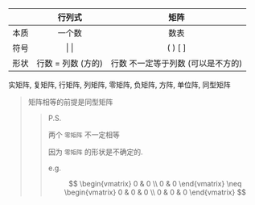 |  | 行列式 | 矩阵 |
| :---: | :---: | :---: |
| 本质 | 一个数 | 数表 |
| 符号 | \| \| | ( ) [ ] |
| 形状 | 行数 = 列数 (方的) | 行数 不一定等于列数 (可以是不方的) |

实矩阵, 复矩阵, 行矩阵, 列矩阵, 零矩阵, 负矩阵, 方阵, 单位阵, 同型矩阵

> 矩阵相等的前提是同型矩阵
>
> > P.S. 
> > 
> > 两个 `零矩阵` 不一定相等
> > 
> > 因为 `零矩阵` 的形状是不确定的. 
> > 
> > e.g.
> > 
> > $$
> > \begin{vmatrix}
> >     0 & 0 \\
> >     0 & 0
> > \end{vmatrix} \neq
> > \begin{vmatrix}
> >     0 & 0 & 0 \\
> >     0 & 0 & 0
> > \end{vmatrix}
> > $$